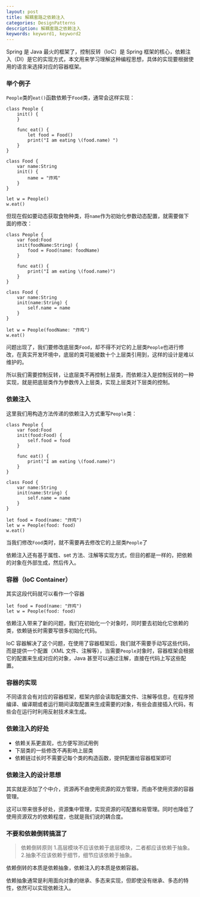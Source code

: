 ```yaml
---
layout: post
title: 解耦套路之依赖注入
categories: DesignPatterns
description: 解耦套路之依赖注入
keywords: keyword1, keyword2
---
```


 Spring 是 Java 最火的框架了，控制反转（IoC）是 Spring 框架的核心，依赖注入（DI）是它的实现方式，本文用来学习理解这种编程思想，具体的实现要根据使用的语言来选择对应的容器框架。

### 举个例子

`People`类的`eat()`函数依赖于`Food`类，通常会这样实现：
```
class People {
    init() {
    }
    
    func eat() {
        let food = Food()
        print("I am eating \(food.name) ")
    }
}

class Food {
    var name:String
    init() {
        name = "炸鸡"
    }
}

let w = People()
w.eat()
```


但现在假如要动态获取食物种类，将`name`作为初始化参数动态配置，就需要做下面的修改：

```
class People {
    var food:Food
    init(foodName:String) {
        food = Food(name: foodName)
    }
    
    func eat() {
        print("I am eating \(food.name)")
    }
}

class Food {
    var name:String
    init(name:String) {
        self.name = name
    }
}

let w = People(foodName: "炸鸡")
w.eat()
```

问题出现了，我们要修改底层类`Food`，却不得不对它的上层类`People`也进行修改，在真实开发环境中，底层的类可能被数十个上层类引用到，这样的设计是难以维护的。

所以我们需要控制反转，让底层类不再控制上层类，而依赖注入是控制反转的一种实现，就是把底层类作为参数传入上层类，实现上层类对下层类的控制。

### 依赖注入
这里我们用构造方法传递的依赖注入方式重写`People`类：

```
class People {
    var food:Food
    init(food:Food) {
        self.food = food
    }
    
    func eat() {
        print("I am eating \(food.name)")
    }
}

class Food {
    var name:String
    init(name:String) {
        self.name = name
    }
}

let food = Food(name: "炸鸡")
let w = People(food: food)
w.eat()
```

当我们修改`Food`类时，就不需要再去修改它的上层类`People`了

依赖注入还有基于属性、set 方法、注解等实现方式，但目的都是一样的，把依赖的对象在外部生成，然后传入。

### 容器（IoC Container）

其实这段代码就可以看作一个容器
```
let food = Food(name: "炸鸡")
let w = People(food: food)
```

依赖注入带来了新的问题，我们在初始化一个对象时，同时要去初始化它依赖的类，依赖链长时需要写很多初始化代码。

IoC 容器解决了这个问题，在使用了容器框架后，我们就不需要手动写这些代码，而是提供一个配置（XML 文件、注解等），当需要`People`对象时，容器框架会根据它的配置来生成对应的对象，Java 甚至可以通过注解，直接在代码上写这些配置。

### 容器的实现
不同语言会有对应的容器框架，框架内部会读取配置文件、注解等信息，在程序预编译、编译期或者运行期间读取配置来生成需要的对象，有些会直接插入代码，有些会在运行时利用反射技术来生成。

### 依赖注入的好处
* 依赖关系更直观，也方便写测试用例
* 下层类的一些修改不再影响上层类
* 依赖链过长时不需要记每个类的构造函数，提供配置给容器框架即可

### 依赖注入的设计思想

其实就是添加了个中介，资源再不由使用资源的双方管理，而由不使用资源的容器管理。

这可以带来很多好处，资源集中管理，实现资源的可配置和易管理。同时也降低了使用资源双方的依赖程度，也就是我们说的耦合度。

### 不要和依赖倒转搞混了

> 依赖倒转原则
> 1.高层模块不应该依赖于底层模块，二者都应该依赖于抽象。
> 2.抽象不应该依赖于细节，细节应该依赖于抽象。

依赖倒转的本质是依赖抽象，依赖注入的本质是依赖容器。

依赖抽象通常是利用面向对象的继承、多态来实现，但即使没有继承、多态的特性，依然可以实现依赖注入。